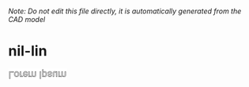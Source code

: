 ###### Note: Do not edit this file directly, it is automatically generated from the CAD model

# nil-lin

![](/project.svg)



 

